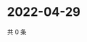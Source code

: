# 2022-04-29

共 0 条

<!-- BEGIN WEIBO -->
<!-- 最后更新时间 Fri Apr 29 2022 00:30:39 GMT+0800 (China Standard Time) -->

<!-- END WEIBO -->
